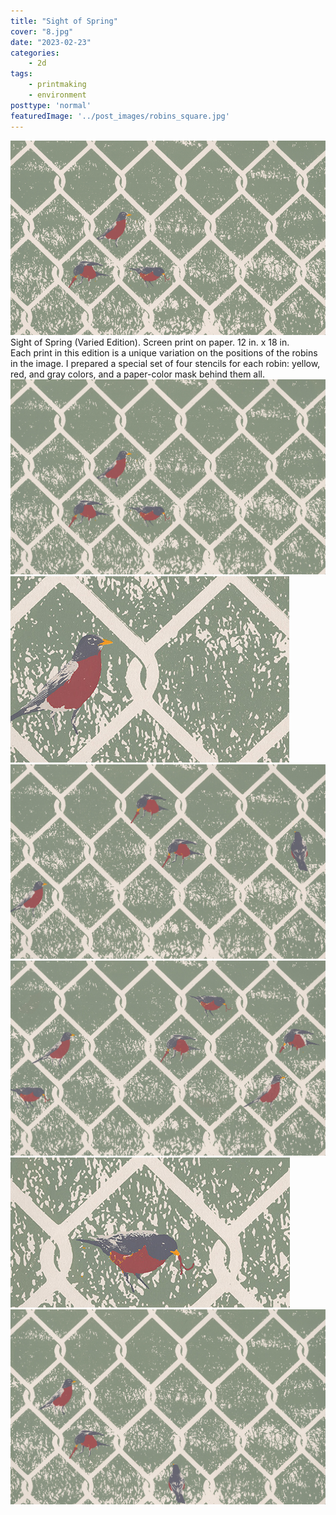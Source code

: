 ```yaml
---
title: "Sight of Spring"
cover: "8.jpg"
date: "2023-02-23"
categories:
    - 2d
tags:
    - printmaking
    - environment
posttype: 'normal'
featuredImage: '../post_images/robins_square.jpg'
---
```


<group>
<c4>
<img
    src="../post_images/robins/animation.gif"
    alt="Animation of several prints of robins behind a wire fence. Since each print is a unique variation, the positions of the robins change print to print."
    title="Sight of Spring (Varied Edition). Screen print on paper. 12 in. x 18 in."
>
<figcaption>Sight of Spring (Varied Edition). Screen print on paper. 12 in. x 18 in.</figcaption>
</c4>
</group>

<group>
<c3>
<textbox>
Each print in this edition is a unique variation on the positions of the robins in the image. I prepared a special set of four stencils for each robin: yellow, red, and gray colors, and a paper-color mask behind them all.
</textbox>
</c3>
</group>

<group>
<l4>
<img
    src="../post_images/robins/robins02.jpg"
    alt="Print of robins behind a wire fence."
    title="Sight of Spring (V.E. 2 of 15). Screen print on paper. 12 in. x 18 in."
>
</l4>
</group>

<group>
<r3>
<img
    src="../post_images/robins/robins_detail0.jpg"
    alt="Detail of print of robin behind wire fence."
    title="Detail: Sight of Spring (V.E. 3 of 15)."
>
</r3>
</group>

<group>
<c4>
<img
    src="../post_images/robins/robins03.jpg"
    alt="Print of robins behind a wire fence."
    title="Sight of Spring (V.E. 3 of 15). Screen print on paper. 12 in. x 18 in."
>
</c4>
</group>

<group>
<r4>
<img
    src="../post_images/robins/robins04.jpg"
    alt="Print of robins behind a wire fence."
    title="Sight of Spring (V.E. 4 of 15). Screen print on paper. 12 in. x 18 in."
>
</r4>
</group>

<group>
<l3>
<img
    src="../post_images/robins/robins_detail1.jpg"
    alt="Detail of print of robin behind wire fence."
    title="Detail: Sight of Spring (V.E. 13 of 15)."
>
</l3>
</group>

<group>
<c4>
<img
    src="../post_images/robins/robins15.jpg"
    alt="Print of robins behind a wire fence."
    title="Sight of Spring (V.E. 15 of 15). Screen print on paper. 12 in. x 18 in."
>
</c4>
</group>